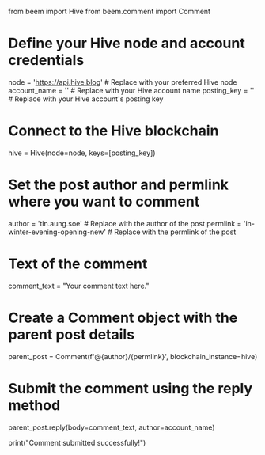 from beem import Hive
from beem.comment import Comment

# Define your Hive node and account credentials
node = 'https://api.hive.blog'  # Replace with your preferred Hive node
account_name = ''  # Replace with your Hive account name
posting_key = ''  # Replace with your Hive account's posting key

# Connect to the Hive blockchain
hive = Hive(node=node, keys=[posting_key])

# Set the post author and permlink where you want to comment
author = 'tin.aung.soe'  # Replace with the author of the post
permlink = 'in-winter-evening-opening-new'  # Replace with the permlink of the post

# Text of the comment
comment_text = "Your comment text here."

# Create a Comment object with the parent post details
parent_post = Comment(f'@{author}/{permlink}', blockchain_instance=hive)

# Submit the comment using the reply method
parent_post.reply(body=comment_text, author=account_name)

print("Comment submitted successfully!")
